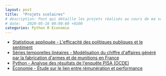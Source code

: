 ```yaml
---
layout: post
title:  "Projets scolaires"
# description: Post qui détaille les projets réalisés au cours de ma scolarité.
# date:   2020-05-16 00:00:00 +0100
categories: Python R Economie
---
```

* [Statistique appliquée - L'efficacité des politiques publiques et le sentiment](/documents/statapp-sentiment-efficacite-politiques-publiques.pdf)
* [Séries temporelles linéaires - Modélisation du chiffre d'affaires généré par la fabrication d'armes et de munitions en France](https://pierre-alexandre-aranega.github.io/documents/stl-arima-armement.pdf)
* [Python - Analyse des résultats de l'enquête PISA (OCDE)](https://nbviewer.jupyter.org/github/pierre-alexandre-aranega/data-analysis-PISA/blob/master/PISA.ipynb)
* [Économie - Étude sur le lien entre rémunération et performance](https://pierre-alexandre-aranega.github.io/documents/wages-and-performance.pdf)

